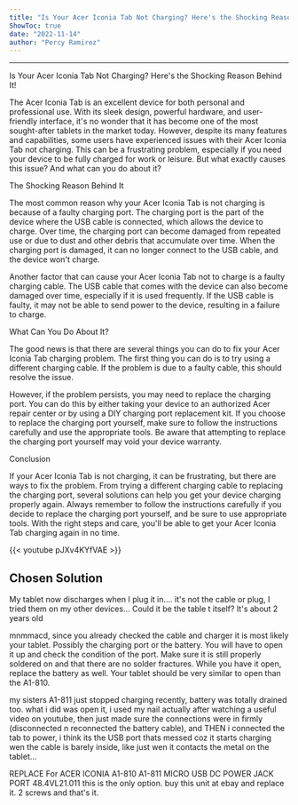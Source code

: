```yaml
---
title: "Is Your Acer Iconia Tab Not Charging? Here's the Shocking Reason Behind It!"
ShowToc: true 
date: "2022-11-14"
author: "Percy Ramirez"
---
```

*****
Is Your Acer Iconia Tab Not Charging? Here's the Shocking Reason Behind It!

The Acer Iconia Tab is an excellent device for both personal and professional use. With its sleek design, powerful hardware, and user-friendly interface, it's no wonder that it has become one of the most sought-after tablets in the market today. However, despite its many features and capabilities, some users have experienced issues with their Acer Iconia Tab not charging. This can be a frustrating problem, especially if you need your device to be fully charged for work or leisure. But what exactly causes this issue? And what can you do about it?

The Shocking Reason Behind It

The most common reason why your Acer Iconia Tab is not charging is because of a faulty charging port. The charging port is the part of the device where the USB cable is connected, which allows the device to charge. Over time, the charging port can become damaged from repeated use or due to dust and other debris that accumulate over time. When the charging port is damaged, it can no longer connect to the USB cable, and the device won't charge.

Another factor that can cause your Acer Iconia Tab not to charge is a faulty charging cable. The USB cable that comes with the device can also become damaged over time, especially if it is used frequently. If the USB cable is faulty, it may not be able to send power to the device, resulting in a failure to charge.

What Can You Do About It?

The good news is that there are several things you can do to fix your Acer Iconia Tab charging problem. The first thing you can do is to try using a different charging cable. If the problem is due to a faulty cable, this should resolve the issue.

However, if the problem persists, you may need to replace the charging port. You can do this by either taking your device to an authorized Acer repair center or by using a DIY charging port replacement kit. If you choose to replace the charging port yourself, make sure to follow the instructions carefully and use the appropriate tools. Be aware that attempting to replace the charging port yourself may void your device warranty.

Conclusion

If your Acer Iconia Tab is not charging, it can be frustrating, but there are ways to fix the problem. From trying a different charging cable to replacing the charging port, several solutions can help you get your device charging properly again. Always remember to follow the instructions carefully if you decide to replace the charging port yourself, and be sure to use appropriate tools. With the right steps and care, you'll be able to get your Acer Iconia Tab charging again in no time.

{{< youtube pJXv4KYfVAE >}} 



## Chosen Solution
 My tablet now discharges when I plug it in.... it's not the cable or plug, I tried them on my other devices...  Could it be the table t itself?
It's about 2 years old

 mnmmacd, since you already checked the cable and charger it is most likely your tablet. Possibly the charging port or the battery. You will have to open it up and check the condition of the port. Make sure it is still properly soldered on and that there are no solder fractures. While you have it open, replace the battery as well. Your tablet should be very similar to open than the A1-810.

 my sisters A1-811 just stopped charging recently, battery was totally drained too.
what i did was open it, i used my nail actually after watching a useful video on youtube, then just made sure the connections were in firmly (disconnected n reconnected the battery cable), and THEN i connected the tab to power, i think its the USB port thats messed coz it starts charging wen the cable is barely inside, like just wen it contacts the metal on the tablet...

 REPLACE For ACER ICONIA A1-810 A1-811 MICRO USB DC POWER JACK PORT 48.4VL21.011 this is the only option. buy this unit at ebay and replace it. 2 screws and that's it.




